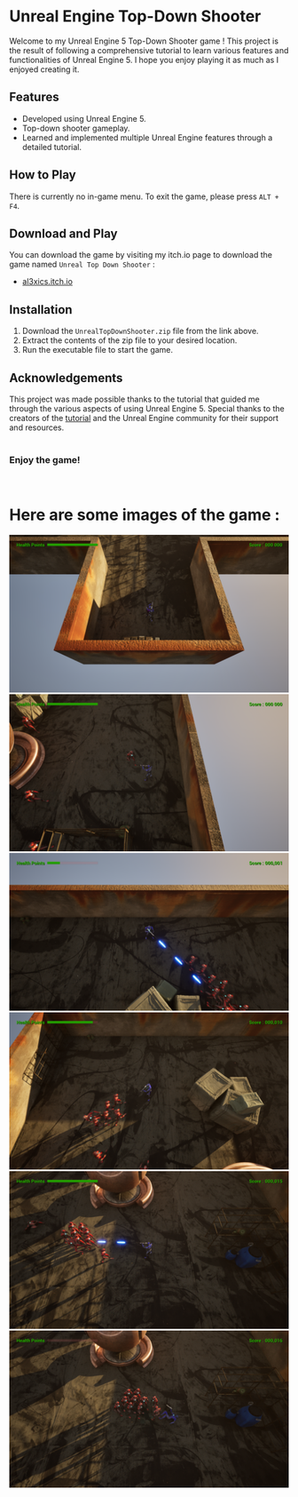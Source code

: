 # Unreal Engine Top-Down Shooter

Welcome to my Unreal Engine 5 Top-Down Shooter game ! This project is the result of following a comprehensive tutorial to learn various features and functionalities of Unreal Engine 5. I hope you enjoy playing it as much as I enjoyed creating it.

## Features

- Developed using Unreal Engine 5.
- Top-down shooter gameplay.
- Learned and implemented multiple Unreal Engine features through a detailed tutorial.

## How to Play

There is currently no in-game menu. To exit the game, please press `ALT + F4`.

## Download and Play

You can download the game by visiting my itch.io page to download the game named `Unreal Top Down Shooter` :
- [al3xics.itch.io](https://al3xics.itch.io/)

## Installation

1. Download the `UnrealTopDownShooter.zip` file from the link above.
2. Extract the contents of the zip file to your desired location.
3. Run the executable file to start the game.

## Acknowledgements

This project was made possible thanks to the tutorial that guided me through the various aspects of using Unreal Engine 5. Special thanks to the creators of the [tutorial](https://youtu.be/hn98tbztoBg) and the Unreal Engine community for their support and resources.<br>
<br>


### Enjoy the game!
<br>

# Here are some images of the game :<br>
![Image 1](./Images/Image_1.png)
![Image 2](./Images/Image_2.png)
![Image 3](./Images/Image_3.png)
![Image 4](./Images/Image_4.png)
![Image 5](./Images/Image_5.png)
![Image 5](./Images/Image_6.png)
